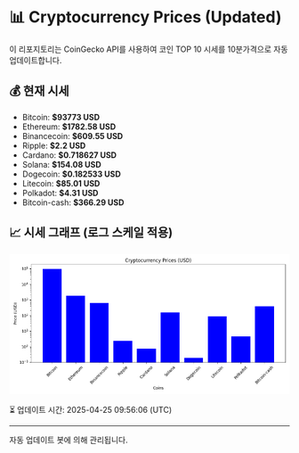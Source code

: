 
# 📊 Cryptocurrency Prices (Updated)

이 리포지토리는 CoinGecko API를 사용하여 코인 TOP 10 시세를 10분가격으로 자동 업데이트합니다.

## 💰 현재 시세
- Bitcoin: **$93773 USD**
- Ethereum: **$1782.58 USD**
- Binancecoin: **$609.55 USD**
- Ripple: **$2.2 USD**
- Cardano: **$0.718627 USD**
- Solana: **$154.08 USD**
- Dogecoin: **$0.182533 USD**
- Litecoin: **$85.01 USD**
- Polkadot: **$4.31 USD**
- Bitcoin-cash: **$366.29 USD**

## 📈 시세 그래프 (로그 스케일 적용)
![Crypto Prices](crypto_prices.png)

⏳ 업데이트 시간: 2025-04-25 09:56:06 (UTC)

---
자동 업데이트 봇에 의해 관리됩니다.
